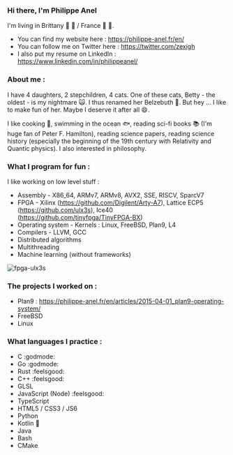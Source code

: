 ### Hi there, I'm Philippe Anel

I'm living in Brittany :butter: :lobster: / France :baguette_bread: :cheese:.

* You can find my website here : https://philippe-anel.fr/en/
* You can follow me on Twitter here : https://twitter.com/zexigh
* I also put my resume on LinkedIn : https://www.linkedin.com/in/philippeanel/

### About me :

I have 4 daughters, 2 stepchildren, 4 cats. One of these cats, Betty - the oldest - is my nightmare :scream_cat:. I thus renamed her Belzebuth :speak_no_evil:. But hey ... I like to make fun of her. Maybe I deserve it after all :smile:.

I like cooking :pizza:, swimming in the ocean :fish:, reading sci-fi books :books: (I'm huge fan of Peter F. Hamilton), reading science papers, reading science history (especially the beginning of the 19th century with Relativity and Quantic physics). I also interested in philosophy.

### What I program for fun :

I like working on low level stuff :

- Assembly - X86_64, ARMv7, ARMv8, AVX2, SSE, RISCV, SparcV7
- FPGA - Xilinx (https://github.com/Digilent/Arty-A7), Lattice ECP5 (https://github.com/ulx3s), Ice40 (https://github.com/tinyfpga/TinyFPGA-BX)
- Operating system - Kernels : Linux, FreeBSD, Plan9, L4
- Compilers - LLVM, GCC
- Distributed algorithms
- Multithreading
- Machine learning (without frameworks)

![fpga-ulx3s](./fgpa-ulx3s.jpg)

### The projects I worked on :

- Plan9 : https://philippe-anel.fr/en/articles/2015-04-01_plan9-operating-system/
- FreeBSD
- Linux

### What languages I practice :

- C :godmode:
- Go :godmode:
- Rust :feelsgood:
- C++ :feelsgood:
- GLSL
- JavaScript (Node) :feelsgood:
- TypeScript
- HTML5 / CSS3 / JS6
- Python
- Kotlin :beginner:
- Java
- Bash
- CMake
